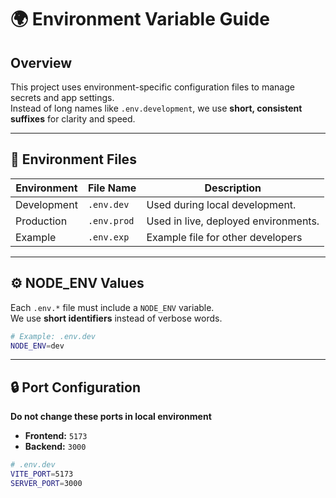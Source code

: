 # 🌍 Environment Variable Guide

## Overview
This project uses environment-specific configuration files to manage secrets and app settings.  
Instead of long names like `.env.development`, we use **short, consistent suffixes** for clarity and speed.

---

## 📂 Environment Files

| Environment  | File Name   | Description                            |
|--------------|-------------|----------------------------------------|
| Development  | `.env.dev`  | Used during local development.         |
| Production   | `.env.prod` | Used in live, deployed environments.   |
| Example      | `.env.exp`  | Example file for other developers      |

---

## ⚙️ NODE_ENV Values

Each `.env.*` file must include a `NODE_ENV` variable.  
We use **short identifiers** instead of verbose words.

```bash
# Example: .env.dev
NODE_ENV=dev
```

---
## 🔒 Port Configuration
**Do not change these ports in local environment**
- **Frontend:** `5173`
- **Backend:** `3000`

```bash
# .env.dev
VITE_PORT=5173
SERVER_PORT=3000
```